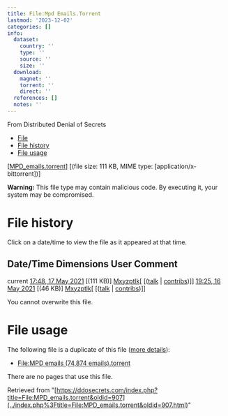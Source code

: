 ```yaml
---
title: File:Mpd Emails.Torrent
lastmod: '2023-12-02'
categories: []
info:
  dataset:
    country: ''
    type: ''
    source: ''
    size: ''
  download:
    magnet: ''
    torrent: ''
    direct: ''
  references: []
  notes: ''
---
```




From Distributed Denial of Secrets

- [File](./File:MPD_emails.torrent.html#file)
- [File history](./File:MPD_emails.torrent.html#filehistory)
- [File usage](./File:MPD_emails.torrent.html#filelinks)

[[MPD_emails.torrent](../images/6/6d/MPD_emails.torrent "MPD emails.torrent")]
‎[(file size: 111 KB, MIME type:
[application/x-bittorrent])]

**Warning:** This file type may contain malicious code. By executing it,
your system may be compromised.

# File history

Click on a date/time to view the file as it appeared at that time.

Date/Time Dimensions User Comment
---
current [17:48, 17 May 2021](../images/6/6d/MPD_emails.torrent) [(111 KB)] [Mxyzptlk](../index.php%3Ftitle=User:Mxyzptlk&action=edit&redlink=1.html "User:Mxyzptlk (page does not exist)")[ [([talk](../index.php%3Ftitle=User_talk:Mxyzptlk&action=edit&redlink=1.html "User talk:Mxyzptlk (page does not exist)") | [contribs](./Special:Contributions/Mxyzptlk.html "Special:Contributions/Mxyzptlk"))]]
[19:25, 16 May 2021](../images/archive/6/6d/20210517174838!MPD_emails.torrent) [(46 KB)] [Mxyzptlk](../index.php%3Ftitle=User:Mxyzptlk&action=edit&redlink=1.html "User:Mxyzptlk (page does not exist)")[ [([talk](../index.php%3Ftitle=User_talk:Mxyzptlk&action=edit&redlink=1.html "User talk:Mxyzptlk (page does not exist)") | [contribs](./Special:Contributions/Mxyzptlk.html "Special:Contributions/Mxyzptlk"))]]

You cannot overwrite this file.

# File usage

The following file is a duplicate of this file ([more
details](./Special:FileDuplicateSearch/MPD_emails.torrent.html "Special:FileDuplicateSearch/MPD emails.torrent")):

- [File:MPD emails (74,874
emails).torrent](./File:MPD_emails_(74,874_emails).torrent.html "File:MPD emails (74,874 emails).torrent")

There are no pages that use this file.

Retrieved from
"[https://ddosecrets.com/index.php?title=File:MPD_emails.torrent&oldid=907](../index.php%3Ftitle=File:MPD_emails.torrent&oldid=907.html)"

